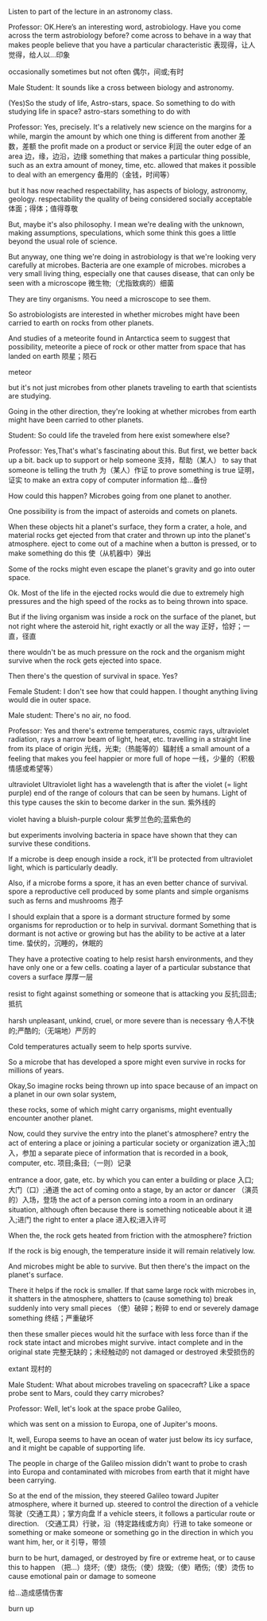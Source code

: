 Listen to part of the lecture in an astronomy class.

Professor: OK.Here’s an interesting word, astrobiology. Have you come across the term astrobiology before?
come across
to behave in a way that makes people believe that you have a particular characteristic
表现得，让人觉得，给人以…印象

occasionally
sometimes but not often
偶尔，间或;有时

Male Student: It sounds like a cross between biology and astronomy.

(Yes)So the study of life, Astro-stars, space. So something to do with studying life in space?
astro-stars
something to do with


Professor: Yes, precisely. It's a relatively new science on the margins for a while,
margin
the amount by which one thing is different from another
差数，差额
the profit made on a product or service
利润
the outer edge of an area
边，缘，边沿，边缘
something that makes a particular thing possible, such as an extra amount of money, time, etc. allowed that makes it possible to deal with an emergency
备用的（金钱，时间等）


but it has now reached respectability, has aspects of biology, astronomy, geology.
respectability
the quality of being considered socially acceptable
体面；得体；值得尊敬

But, maybe it's also philosophy. I mean we're dealing with the unknown, making assumptions, speculations, which some think this goes a little beyond the usual role of science.

But anyway, one thing we're doing in astrobiology is that we're looking very carefully at microbes. Bacteria are one example of microbes.
microbes
a very small living thing, especially one that causes disease, that can only be seen with a microscope
微生物;（尤指致病的）细菌

They are tiny organisms. You need a microscope to see them.

So astrobiologists are interested in whether microbes might have been carried to earth on rocks from other planets.

And studies of a meteorite found in Antarctica seem to suggest that possibility,
meteorite
a piece of rock or other matter from space that has landed on earth
陨星；陨石

meteor

but it's not just microbes from other planets traveling to earth that scientists are studying.

Going in the other direction, they're looking at whether microbes from earth might have been carried to other planets.

Student: So could life the traveled from here exist somewhere else?

Professor: Yes,That's what's fascinating about this. But first, we better back up a bit.
back up
to support or help someone
支持，帮助（某人）
to say that someone is telling the truth
为（某人）作证
to prove something is true
证明，证实
to make an extra copy of computer information
给…备份

How could this happen? Microbes going from one planet to another.

One possibility is from the impact of asteroids and comets on planets.

When these objects hit a planet's surface, they form a crater, a hole, and material rocks get ejected from that crater and thrown up into the planet's atmosphere.
eject
to come out of a machine when a button is pressed, or to make something do this
使（从机器中）弹出

Some of the rocks might even escape the planet's gravity and go into outer space.

Ok. Most of the life in the ejected rocks would die due to extremely high pressures and the high speed of the rocks as to being thrown into space.

But if the living organism was inside a rock on the surface of the planet, but not right where the asteroid hit,
right
exactly or all the way
正好，恰好；一直，径直

there wouldn't be as much pressure on the rock and the organism might survive when the rock gets ejected into space.

Then there's the question of survival in space. Yes?

Female Student: I don't see how that could happen. I thought anything living would die in outer space.

Male student: There's no air, no food.

Professor: Yes and there's extreme temperatures, cosmic rays, ultraviolet radiation,
rays
a narrow beam of light, heat, etc. travelling in a straight line from its place of origin
光线，光束;（热能等的）辐射线
a small amount of a feeling that makes you feel happier or more full of hope
一线，少量的（积极情感或希望等）

ultraviolet
Ultraviolet light has a wavelength that is after the violet (= light purple) end of the range of colours that can be seen by humans. Light of this type causes the skin to become darker in the sun.
紫外线的

violet
having a bluish-purple colour
紫罗兰色的;蓝紫色的

but experiments involving bacteria in space have shown that they can survive these conditions.

If a microbe is deep enough inside a rock, it'll be protected from ultraviolet light, which is particularly deadly.

Also, if a microbe forms a spore, it has an even better chance of survival.
spore
a reproductive cell produced by some plants and simple organisms such as ferns and mushrooms
孢子

I should explain that a spore is a dormant structure formed by some organisms for reproduction or to help in survival.
dormant
Something that is dormant is not active or growing but has the ability to be active at a later time.
蛰伏的，沉睡的，休眠的

They have a protective coating to help resist harsh environments, and they have only one or a few cells.
coating
a layer of a particular substance that covers a surface
厚厚一层

resist
to fight against something or someone that is attacking you
反抗;回击;抵抗

harsh
unpleasant, unkind, cruel, or more severe than is necessary
令人不快的;严酷的;（无端地）严厉的

Cold temperatures actually seem to help sports survive.

So a microbe that has developed a spore might even survive in rocks for millions of years.

Okay,So imagine rocks being thrown up into space because of an impact on a planet in our own solar system,

these rocks, some of which might carry organisms, might eventually encounter another planet.

Now, could they survive the entry into the planet's atmosphere?
entry
the act of entering a place or joining a particular society or organization
进入;加入，参加
a separate piece of information that is recorded in a book, computer, etc.
项目;条目;（一则）记录


entrance
a door, gate, etc. by which you can enter a building or place
入口;大门（口）;通道
the act of coming onto a stage, by an actor or dancer
（演员的）入场，登场
the act of a person coming into a room in an ordinary situation, although often because there is something noticeable about it
进入;进门
the right to enter a place
进入权;进入许可


When the, the rock gets heated from friction with the atmosphere?
friction

If the rock is big enough, the temperature inside it will remain relatively low.

And microbes might be able to survive. But then there's the impact on the planet's surface.

There it helps if the rock is smaller. If that same large rock with microbes in, it shatters in the atmosphere,
shatters
to (cause something to) break suddenly into very small pieces
（使）破碎；粉碎
to end or severely damage something
终结；严重破坏

then these smaller pieces would hit the surface with less force than if the rock state intact and microbes might survive.
intact
complete and in the original state
完整无缺的；未经触动的
not damaged or destroyed
未受损伤的

extant
现村的

Male Student: What about microbes traveling on spacecraft? Like a space probe sent to Mars, could they carry microbes?

Professor: Well, let's look at the space probe Galileo,

which was sent on a mission to Europa, one of Jupiter's moons.

It, well, Europa seems to have an ocean of water just below its icy surface, and it might be capable of supporting life.


The people in charge of the Galileo mission didn't want to probe to crash into Europa and contaminated with microbes from earth that it might have been carrying.

So at the end of the mission, they steered Galileo toward Jupiter atmosphere, where it burned up.
steered
to control the direction of a vehicle
驾驶（交通工具）；掌方向盘
If a vehicle steers, it follows a particular route or direction.
（交通工具）行驶，沿（特定路线或方向）行进
to take someone or something or make someone or something go in the direction in which you want him, her, or it
引导，带领

burn
to be hurt, damaged, or destroyed by fire or extreme heat, or to cause this to happen
（把…）烧坏;（使）烧伤;（使）烧毁;（使）晒伤;（使）烫伤
to cause emotional pain or damage to someone

给…造成感情伤害

burn up
